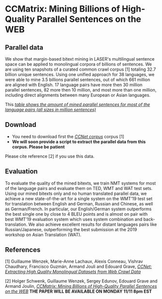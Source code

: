 # CCMatrix: Mining Billions of High-Quality Parallel Sentences on the WEB

## Parallel data

We show that margin-based bitext mining in LASER's multilingual sentence space can be applied to monolingual corpora of billions of sentences.  We are using ten snapshots of a curated common crawl corpus [1] totaling 32.7 billion unique sentences.  Using one unified approach for 38 languages, we were able to mine 3.5 billions parallel sentences, out of which 661 million are aligned with English.  17 language pairs have more then 30 million parallel sentences, 82 more then 10 million, and most more than one million, including direct alignments between many European or Asian languages.

This [*table shows the amount of mined parallel sentences for most of the language pairs (all sizes in million sentences)*](MatrixMine.pdf)


## Download

* You need to download first the 
  [*CCNet corpus*](https://github.com/facebookresearch/cc_net) corpus [1]
* **We will soon provide a script to extract the parallel data from this corpus.  Please be patient**

Please cite reference [2] if you use this data.


## Evaluation

To evaluate the quality of the mined bitexts, we train NMT systems for most of the language pairs and evaluate them on TED, WMT and WAT test sets. Using our mined bitexts only and no human translated parallel data, we achieve a new state-of-the-art for a single system on the WMT'19 test set for translation between English and German, Russian and Chinese, as well as German/French. In particular, our English/German system outperforms the best single one by close to 4 BLEU points and is almost on pair with best WMT'19 evaluation system which uses system combination and back-translation.  We also achieve excellent results for distant languages pairs like Russian/Japanese, outperforming the best submission at the 2019 workshop on Asian Translation (WAT).


## References

[1] Guillaume Wenzek, Marie-Anne Lachaux, Alexis Conneau, Vishrav Chaudhary, Francisco Guzmán, Armand Jouli and Edouard Grave,
    [*CCNet: Extracting High Quality Monolingual Datasets from Web Crawl Data*](https://arxiv.org/abs/1911.00359)

[2] Holger Schwenk, Guillaume Wenzek, Sergey Edunov, Edouard Grave and Armand Joulin,
    [*CCMatrix: Mining Billions of High-Quality Parallel Sentences on the WEB*](https://arxiv.org/abs/xxx.yyy)
    **THE PAPER WILL BE AVAILABLE ON MONDAY 11/11 8pm EST**
